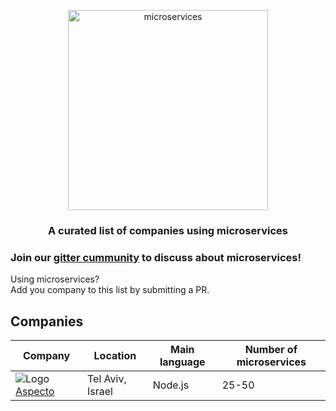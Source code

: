 <div align="center">
  
<a href="#"><img width="320px" src="https://s3-eu-west-1.amazonaws.com/resources.aspecto.io/assets/flows-search-empty-state.png" title="microservices"></a>

<h3>A curated list of companies using microservices</h3>

</div>

### Join our [gitter cummunity](https://gitter.im/microservices-companies/community) to discuss about microservices!

Using microservices?  
Add you company to this list by submitting a PR.

## Companies

 Company | Location | Main language | Number of microservices |
-----|-----|-----|-----|
![Logo](https://www.google.com/s2/favicons?sz=16&domain=www.aspecto.io) [Aspecto](https://www.aspecto.io/) | Tel Aviv, Israel | Node.js | 25-50 |
